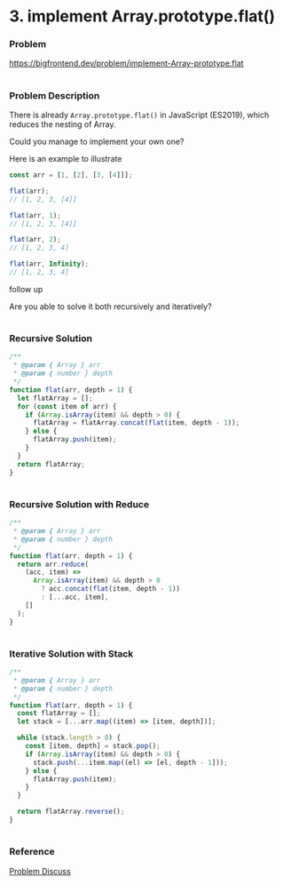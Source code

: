 # 3. implement Array.prototype.flat()

### Problem

https://bigfrontend.dev/problem/implement-Array-prototype.flat

#

### Problem Description

There is already `Array.prototype.flat()` in JavaScript (ES2019), which reduces the nesting of Array.

Could you manage to implement your own one?

Here is an example to illustrate

```js
const arr = [1, [2], [3, [4]]];

flat(arr);
// [1, 2, 3, [4]]

flat(arr, 1);
// [1, 2, 3, [4]]

flat(arr, 2);
// [1, 2, 3, 4]

flat(arr, Infinity);
// [1, 2, 3, 4]
```

follow up

Are you able to solve it both recursively and iteratively?

#

### Recursive Solution

```js
/**
 * @param { Array } arr
 * @param { number } depth
 */
function flat(arr, depth = 1) {
  let flatArray = [];
  for (const item of arr) {
    if (Array.isArray(item) && depth > 0) {
      flatArray = flatArray.concat(flat(item, depth - 1));
    } else {
      flatArray.push(item);
    }
  }
  return flatArray;
}
```

#

### Recursive Solution with Reduce

```js
/**
 * @param { Array } arr
 * @param { number } depth
 */
function flat(arr, depth = 1) {
  return arr.reduce(
    (acc, item) =>
      Array.isArray(item) && depth > 0
        ? acc.concat(flat(item, depth - 1))
        : [...acc, item],
    []
  );
}
```

#

### Iterative Solution with Stack

```js
/**
 * @param { Array } arr
 * @param { number } depth
 */
function flat(arr, depth = 1) {
  const flatArray = [];
  let stack = [...arr.map((item) => [item, depth])];

  while (stack.length > 0) {
    const [item, depth] = stack.pop();
    if (Array.isArray(item) && depth > 0) {
      stack.push(...item.map((el) => [el, depth - 1]));
    } else {
      flatArray.push(item);
    }
  }

  return flatArray.reverse();
}
```

#

### Reference

[Problem Discuss](https://bigfrontend.dev/problem/implement-Array-prototype.flat/discuss)
